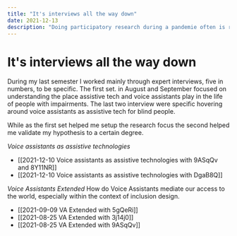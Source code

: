 ```yaml
---
title: "It's interviews all the way down"
date: 2021-12-13
description: "Doing participatory research during a pandemie often is reduced to a minimum. I was able to work around the limitations with a handfull of expert interviews."
---
```


# It's interviews all the way down
During my last semester I worked mainly through expert interviews, five in numbers, to be specific. The first set. in August and September focused on understanding the place assistive tech and voice assistants play in the life of people with impairments. The last two interview were specific hovering around voice assistants as assistive tech for blind people.

While as the first set helped me setup the research focus the second helped me validate my hypothesis to a certain degree.

*Voice assistants as assistive technologies*
- [[2021-12-10 Voice assistants as assistive technologies with 9ASqQv and 8Y11NR]]
- [[2021-12-10 Voice assistants as assistive technologies  with DgaB8Q]]

*Voice Assistants Extended*
How do Voice Assistants mediate our access to the world, especially within the context of inclusion design.
- [[2021-09-09 VA Extended with 5gQeRi]]
- [[2021-08-25 VA Extended with 3j14j0]]
- [[2021-08-25 VA Extended with 9ASqQv]]